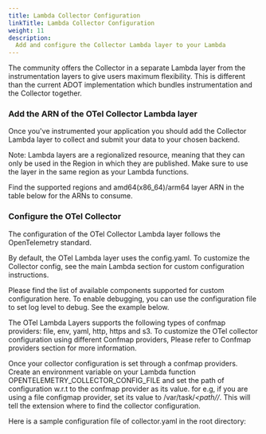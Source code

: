 ```yaml
---
title: Lambda Collector Configuration
linkTitle: Lambda Collector Configuration
weight: 11
description:
  Add and configure the Collector Lambda layer to your Lambda
---
```


The community offers the Collector in a separate Lambda layer from the instrumentation layers to give users maximum flexibility. This is different than the current ADOT implementation which bundles instrumentation and the Collector together.

### Add the ARN of the OTel Collector Lambda layer

Once you've instrumented your application you should add the Collector Lambda layer to collect and submit your data to your chosen backend.

Note: Lambda layers are a regionalized resource, meaning that they can only be used in the Region in which they are published. Make sure to use the layer in the same region as your Lambda functions.

Find the supported regions and amd64(x86_64)/arm64 layer ARN in the table below for the ARNs to consume.

### Configure the OTel Collector

The configuration of the OTel Collector Lambda layer follows the OpenTelemetry standard.

By default, the OTel Lambda layer uses the config.yaml. To customize the Collector config, see the main Lambda section for custom configuration instructions.

Please find the list of available components supported for custom configuration here. To enable debugging, you can use the configuration file to set log level to debug. See the example below.

The OTel Lambda Layers supports the following types of confmap providers: file, env, yaml, http, https and s3. To customize the OTel collector configuration using different Confmap providers, Please refer to Confmap providers section for more information.

Once your collector configuration is set through a confmap providers. Create an environment variable on your Lambda function OPENTELEMETRY_COLLECTOR_CONFIG_FILE and set the path of configuration w.r.t to the confmap provider as its value. for e.g, if you are using a file configmap provider, set its value to /var/task/*<path/<to>/<filename>*. This will tell the extension where to find the collector configuration.

Here is a sample configuration file of collector.yaml in the root directory:
